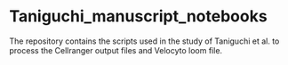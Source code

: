 # Taniguchi_manuscript_notebooks
The repository contains the scripts used in the study of Taniguchi et al. to process the Cellranger output files and Velocyto loom file.
